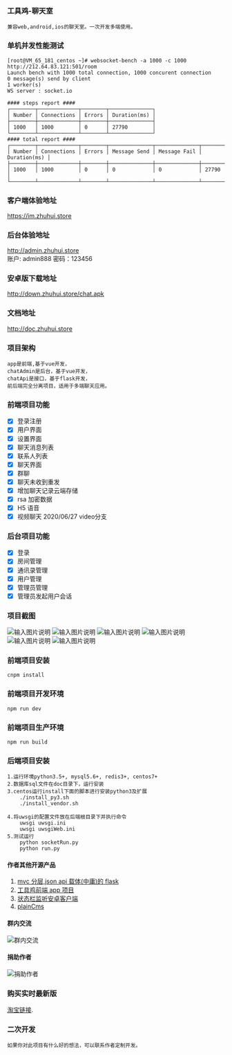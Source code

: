<!--
 * @Author: hua
 * @Date: 2019-02-01 13:57:47
 * @LastEditors: hua
 * @LastEditTime: 2020-06-27 18:50:37
 -->

### 工具鸡-聊天室

    兼容web,android,ios的聊天室。一次开发多端使用。

### 单机并发性能测试

```
[root@VM_65_181_centos ~]# websocket-bench -a 1000 -c 1000   http://212.64.83.121:501/room
Launch bench with 1000 total connection, 1000 concurent connection
0 message(s) send by client
1 worker(s)
WS server : socket.io

#### steps report ####
┌────────┬─────────────┬────────┬──────────────┐
│ Number │ Connections │ Errors │ Duration(ms) │
├────────┼─────────────┼────────┼──────────────┤
│ 1000   │ 1000        │ 0      │ 27790        │
└────────┴─────────────┴────────┴──────────────┘
#### total report ####
┌────────┬─────────────┬────────┬──────────────┬──────────────┬──────────────┐
│ Number │ Connections │ Errors │ Message Send │ Message Fail │ Duration(ms) │
├────────┼─────────────┼────────┼──────────────┼──────────────┼──────────────┤
│ 1000   │ 1000        │ 0      │ 0            │ 0            │ 27790        │
└────────┴─────────────┴────────┴──────────────┴──────────────┴──────────────┘

```

### 客户端体验地址

https://im.zhuhui.store

### 后台体验地址

http://admin.zhuhui.store  
账户: admin888
密码：123456

### 安卓版下载地址

http://down.zhuhui.store/chat.apk

### 文档地址

http://doc.zhuhui.store

### 项目架构

    app是前端,基于vue开发，
    chatAdmin是后台，基于vue开发，
    chatApi是接口，基于flask开发，
    前后端完全分离项目，适用于多端聊天应用。

### 前端项目功能

- [x] 登录注册
- [x] 用户界面
- [x] 设置界面
- [x] 聊天消息列表
- [x] 联系人列表
- [x] 聊天界面
- [x] 群聊
- [x] 聊天未收到重发
- [x] 增加聊天记录云端存储
- [x] rsa 加密数据
- [x] H5 语音
- [x] 视频聊天 2020/06/27 video分支

### 后台项目功能

- [x] 登录
- [x] 房间管理
- [x] 通讯录管理
- [x] 用户管理
- [x] 管理员管理
- [x] 管理员发起用户会话

### 项目截图

![输入图片说明](https://images.gitee.com/uploads/images/2019/0617/142434_ce5fed5e_1588193.png "8AO2N23X(AT%YCKU~)ZDICY.png")
![输入图片说明](https://images.gitee.com/uploads/images/2019/0617/142442_df240c6e_1588193.png "8XFNDJCM46U)VSCZNI~(MZW.png")
![输入图片说明](https://images.gitee.com/uploads/images/2019/0617/142449_b130cf60_1588193.png "153}QG8F60OV8HI27ZDMSN6.png")
![输入图片说明](https://images.gitee.com/uploads/images/2019/0617/142458_11de22a5_1588193.png "C}EI)WI9VH$GD~XK15IH}}5.png")
![输入图片说明](https://images.gitee.com/uploads/images/2019/0617/142505_7fc25269_1588193.png "K~2G@NU~8WZG7WR0`FGS2]H.png")
![输入图片说明](https://images.gitee.com/uploads/images/2020/0627/185024_08caa957_1588193.jpeg "c1bbc1e2b5df97b377123f95709041d.jpg")

### 前端项目安装

    cnpm install

### 前端项目开发环境

    npm run dev

### 前端项目生产环境

    npm run build

### 后端项目安装

    1.运行环境python3.5+, mysql5.6+, redis3+, centos7+
    2.数据库sql文件在doc目录下，运行安装
    3.centos运行install下面的脚本进行安装python3及扩展
        ./install_py3.sh
        ./install_vendor.sh

    4.将uwsgi的配置文件放在后端根目录下并执行命令
        uwsgi uwsgi.ini
        uwsgi uwsgiWeb.ini
    5.测试运行
        python socketRun.py
        python run.py

#### 作者其他开源产品

1. <a href="https://gitee.com/huashiyuting/flask " target="_blank">mvc 分层,json api 载体(中庸)的 flask</a>
2. <a href="https://gitee.com/huashiyuting/tool_chicken" target="_blank">工具鸡前端 app 项目 </a>
3. <a href="https://gitee.com/huashiyuting/status_bar_monitor" target="_blank">状态栏监听安卓客户端 </a>
4. <a href="https://gitee.com/huashiyuting/plainCms" target="_blank">plainCms</a>

#### 群内交流

![群内交流](https://images.gitee.com/uploads/images/2019/0724/121735_03ee3000_1588193.png "temp_qrcode_share_566438779.png")

#### 捐助作者

![捐助作者](https://images.gitee.com/uploads/images/2019/0124/105407_661d1190_1588193.png "mm_facetoface_collect_qrcode_1548297043215.png")

### 购买实时最新版

[淘宝链接](https://item.taobao.com/item.htm?id=607024716747).

### 二次开发

    如果你对此项目有什么好的想法，可以联系作者定制开发。
